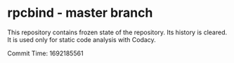 # rpcbind - master branch

This repository contains frozen state of the repository.
Its history is cleared. It is used only for static code
analysis with Codacy.

Commit Time: 1692185561